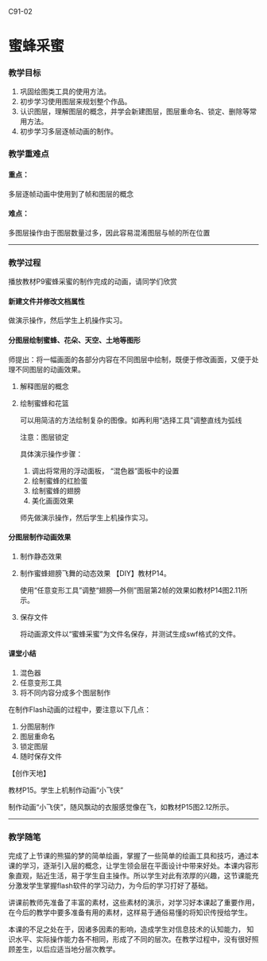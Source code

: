 C91-02

# 蜜蜂采蜜

### 教学目标
1. 巩固绘图类工具的使用方法。
2. 初步学习使用图层来规划整个作品。
3. 认识图层，理解图层的概念，并学会新建图层，图层重命名、锁定、删除等常用方法。
4. 初步学习多层逐帧动画的制作。

### 教学重难点
#### 重点：
多层逐帧动画中使用到了帧和图层的概念
#### 难点：
多图层操作由于图层数量过多，因此容易混淆图层与帧的所在位置  

---

### 教学过程

播放教材P9蜜蜂采蜜的制作完成的动画，请同学们欣赏

#### 新建文件并修改文档属性 
做演示操作，然后学生上机操作实习。 


#### 分图层绘制蜜蜂、花朵、天空、土地等图形 
师提出：将一幅画面的各部分内容在不同图层中绘制，既便于修改画面，又便于处理不同图层的动画效果。 

1. 解释图层的概念

2. 绘制蜜蜂和花篮 

 	可以用简洁的方法绘制复杂的图像。如再利用“选择工具”调整直线为弧线 
	 
	 注意：图层锁定 
	 
	 具体演示操作步骤：
	 1. 调出将常用的浮动面板， “混色器”面板中的设置 
	 2. 绘制蜜蜂的红脸蛋 
	 3. 绘制蜜蜂的翅膀 
	 4. 美化画面效果 
	 
	师先做演示操作，然后学生上机操作实习。 


#### 分图层制作动画效果 

1. 制作静态效果 
2. 制作蜜蜂翅膀飞舞的动态效果 【DIY】教材P14。 

	使用“任意变形工具”调整“翅膀—外侧”图层第2帧的效果如教材P14图2.11所示。 

3. 保存文件	
	
	将动画源文件以“蜜蜂采蜜”为文件名保存，并测试生成swf格式的文件。 

#### 课堂小结
 
1. 混色器 
2. 任意变形工具 
3. 将不同内容分成多个图层制作 


在制作Flash动画的过程中，要注意以下几点：

1. 分图层制作 
2. 图层重命名 
3. 锁定图层 
4. 随时保存文件 

【创作天地】

教材P15。学生上机制作动画“小飞侠” 

制作动画“小飞侠”，随风飘动的衣服感觉像在飞，如教材P15图2.12所示。 

---

### 教学随笔

完成了上节课的熊猫的梦的简单绘画，掌握了一些简单的绘画工具和技巧，通过本课的学习，逐渐引入层的概念，让学生领会层在平面设计中带来好处。本课内容形象直观，贴近生活，易于学生自主操作。所以学生对此有浓厚的兴趣，这节课能充分激发学生掌握flash软件的学习动力，为今后的学习打好了基础。 
  
讲课前教师先准备了丰富的素材，这些素材的演示，对学习好本课起了重要作用，在今后的教学中要多准备有用的素材，这样易于通俗易懂的将知识传授给学生。  

本课的不足之处在于，因诸多因素的影响，造成学生对信息技术的认知能力， 知识水平、实际操作能力各不相同，形成了不同的层次。在教学过程中，没有很好照顾差生，以后应适当地分层次教学。



